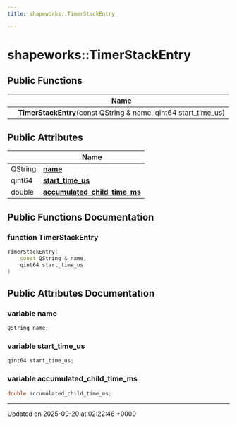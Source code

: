 ```yaml
---
title: shapeworks::TimerStackEntry

---
```


# shapeworks::TimerStackEntry





## Public Functions

|                | Name           |
| -------------- | -------------- |
| | **[TimerStackEntry](../Classes/classshapeworks_1_1TimerStackEntry.md#function-timerstackentry)**(const QString & name, qint64 start_time_us) |

## Public Attributes

|                | Name           |
| -------------- | -------------- |
| QString | **[name](../Classes/classshapeworks_1_1TimerStackEntry.md#variable-name)**  |
| qint64 | **[start_time_us](../Classes/classshapeworks_1_1TimerStackEntry.md#variable-start-time-us)**  |
| double | **[accumulated_child_time_ms](../Classes/classshapeworks_1_1TimerStackEntry.md#variable-accumulated-child-time-ms)**  |

## Public Functions Documentation

### function TimerStackEntry

```cpp
TimerStackEntry(
    const QString & name,
    qint64 start_time_us
)
```


## Public Attributes Documentation

### variable name

```cpp
QString name;
```


### variable start_time_us

```cpp
qint64 start_time_us;
```


### variable accumulated_child_time_ms

```cpp
double accumulated_child_time_ms;
```


-------------------------------

Updated on 2025-09-20 at 02:22:46 +0000